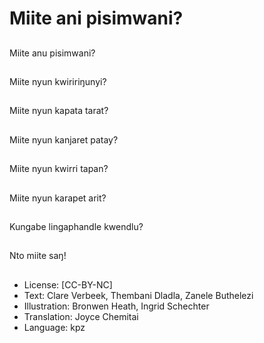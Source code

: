 # Miite ani pisimwani?

##
Miite anu pisimwani?

##
Miite nyun kwiririŋunyi?

##
Miite nyun kapata
tarat?

##
Miite nyun kanjaret
patay?

##
Miite nyun kwirri tapan?

##
Miite nyun karapet arit?

##
Kungabe lingaphandle
kwendlu?

##
Nto miite saŋ!

##
* License: [CC-BY-NC]
* Text: Clare Verbeek, Thembani Dladla, Zanele Buthelezi
* Illustration: Bronwen Heath, Ingrid Schechter
* Translation: Joyce Chemitai
* Language: kpz
